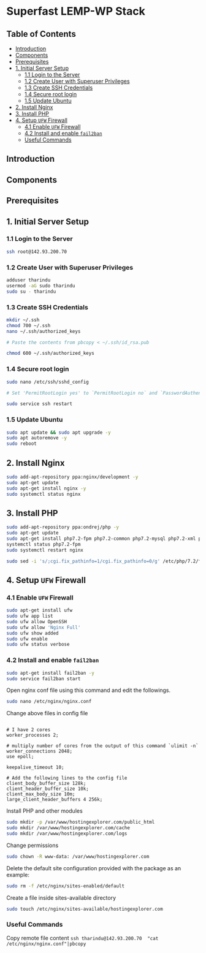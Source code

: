 # Superfast LEMP-WP Stack<!-- omit in toc -->

## Table of Contents<!-- omit in toc -->

- [Introduction](#introduction)
- [Components](#components)
- [Prerequisites](#prerequisites)
- [1. Initial Server Setup](#1-initial-server-setup)
    - [1.1 Login to the Server](#11-login-to-the-server)
    - [1.2 Create User with Superuser Privileges](#12-create-user-with-superuser-privileges)
    - [1.3 Create SSH Credentials](#13-create-ssh-credentials)
    - [1.4 Secure root login](#14-secure-root-login)
    - [1.5 Update Ubuntu](#15-update-ubuntu)
- [2. Install Nginx](#2-install-nginx)
- [3. Install PHP](#3-install-php)
- [4. Setup `UFW` Firewall](#4-setup-ufw-firewall)
    - [4.1 Enable `UFW` Firewall](#41-enable-ufw-firewall)
    - [4.2 Install and enable `fail2ban`](#42-install-and-enable-fail2ban)
    - [Useful Commands](#useful-commands)

## Introduction

## Components

## Prerequisites

## 1. Initial Server Setup

### 1.1 Login to the Server

``` bash
ssh root@142.93.200.70
```

### 1.2 Create User with Superuser Privileges

``` bash
adduser tharindu
usermod -aG sudo tharindu
sudo su - tharindu
```

### 1.3 Create SSH Credentials

``` bash
mkdir ~/.ssh
chmod 700 ~/.ssh
nano ~/.ssh/authorized_keys

# Paste the contents from pbcopy < ~/.ssh/id_rsa.pub

chmod 600 ~/.ssh/authorized_keys
```

### 1.4 Secure root login

``` bash
sudo nano /etc/ssh/sshd_config

# Set 'PermitRootLogin yes' to `PermitRootLogin no` and `PasswordAuthentication yes` to `PasswordAuthentication no`.

sudo service ssh restart
```

### 1.5 Update Ubuntu

``` bash
sudo apt update && sudo apt upgrade -y
sudo apt autoremove -y
sudo reboot
```

## 2. Install Nginx

``` bash
sudo add-apt-repository ppa:nginx/development -y
sudo apt-get update
sudo apt-get install nginx -y
sudo systemctl status nginx
```

## 3. Install PHP

``` bash
sudo add-apt-repository ppa:ondrej/php -y
sudo apt-get update
sudo apt-get install php7.2-fpm php7.2-common php7.2-mysql php7.2-xml php7.2-xmlrpc php7.2-curl php7.2-gd php7.2-imagick php7.2-cli php7.2-dev php7.2-imap php7.2-mbstring php7.2-opcache php7.2-redis php7.2-soap php7.2-zip -y
systemctl status php7.2-fpm
sudo systemctl restart nginx
```

``` bash
sudo sed -i 's/;cgi.fix_pathinfo=1/cgi.fix_pathinfo=0/g' /etc/php/7.2/fpm/php.ini
```

## 4. Setup `UFW` Firewall

### 4.1 Enable `UFW` Firewall

``` bash
sudo apt-get install ufw
sudo ufw app list
sudo ufw allow OpenSSH 
sudo ufw allow 'Nginx Full'
sudo ufw show added
sudo ufw enable
sudo ufw status verbose
```

### 4.2 Install and enable `fail2ban`

``` bash
sudo apt-get install fail2ban -y
sudo service fail2ban start
```

Open nginx conf file using this command and edit the followings.

``` bash
sudo nano /etc/nginx/nginx.conf
```

Change above files in config file

``` nginx

# I have 2 cores
worker_processes 2;

# multiply number of cores from the output of this command `ulimit -n`
worker_connections 2048;
use epoll;

keepalive_timeout 10;

# Add the following lines to the config file
client_body_buffer_size 128k;
client_header_buffer_size 10k;
client_max_body_size 10m;
large_client_header_buffers 4 256k;
```

Install PHP and other modules



``` bash
sudo mkdir -p /var/www/hostingexplorer.com/public_html
sudo mkdir /var/www/hostingexplorer.com/cache
sudo mkdir /var/www/hostingexplorer.com/logs
```

Change permissions

``` bash
sudo chown -R www-data: /var/www/hostingexplorer.com
```

Delete the default site configuration provided with the package as an example:

``` bash
sudo rm -f /etc/nginx/sites-enabled/default
```

Create a file inside sites-available directory

``` bash
sudo touch /etc/nginx/sites-available/hostingexplorer.com
```

### Useful Commands

Copy remote file content ```ssh tharindu@142.93.200.70  "cat /etc/nginx/nginx.conf"|pbcopy```

